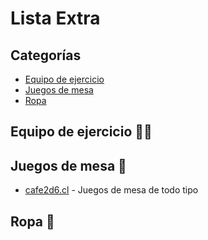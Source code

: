 # Lista Extra

## Categorías

* [Equipo de ejercicio](#equipo-de-ejercicio-)
* [Juegos de mesa](#equipo-de-ejercicio-)
* [Ropa](#ropa-)

## Equipo de ejercicio 🏋️‍♂️

## Juegos de mesa 🎲

* [cafe2d6.cl](https://www.cafe2d6.cl/) - Juegos de mesa de todo tipo

## Ropa 👚

